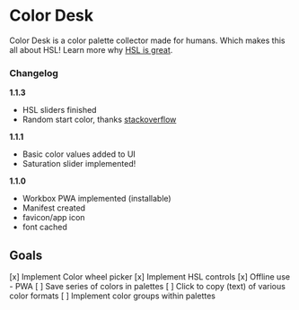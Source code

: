 # Color Desk
Color Desk is a color palette collector made for humans. Which makes this all about HSL!
Learn more why [HSL is great](https://github.com/imathis/hsl-picker/).

### Changelog

**1.1.3**
- HSL sliders finished
- Random start color, thanks [stackoverflow](https://stackoverflow.com/questions/1484506/random-color-generator)

**1.1.1**
- Basic color values added to UI
- Saturation slider implemented!

**1.1.0**
- Workbox PWA implemented (installable)
- Manifest created
- favicon/app icon
- font cached

## Goals

[x] Implement Color wheel picker
[x] Implement HSL controls
[x] Offline use - PWA
[ ] Save series of colors in palettes
[ ] Click to copy (text) of various color formats
[ ] Implement color groups within palettes

<!-- ### Customizable

- Breakpoint variable - default at 800px.
- Sticky navigation bar available

### How to use
- Demo it on [GitHub](https://obscuredetour.github.io/simply-nav/)
- Play with it on [Codepen](https://codepen.io/obscuredetour/full/XxNWLY/)


Clone or download the repo to build a static website. Or alternatively insert the respective files into your project detailed below.

`standalone_ver.html` has all necessary code within. Alternatively `nav.js` & `nav.css` files and a note of how the respective markup is structured within the `index.html` file and you're set.

Sass files provide for best customizability. -->